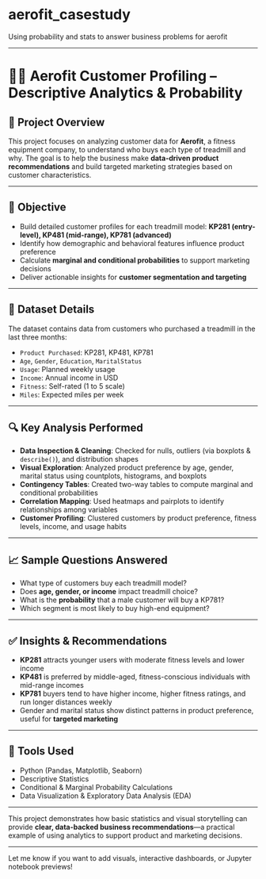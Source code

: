 # aerofit_casestudy
Using probability and stats to answer business problems for aerofit


---

# 🏃‍♂️ Aerofit Customer Profiling – Descriptive Analytics & Probability

## 📌 Project Overview

This project focuses on analyzing customer data for **Aerofit**, a fitness equipment company, to understand who buys each type of treadmill and why. The goal is to help the business make **data-driven product recommendations** and build targeted marketing strategies based on customer characteristics.

---

## 🎯 Objective

* Build detailed customer profiles for each treadmill model: **KP281 (entry-level), KP481 (mid-range), KP781 (advanced)**
* Identify how demographic and behavioral features influence product preference
* Calculate **marginal and conditional probabilities** to support marketing decisions
* Deliver actionable insights for **customer segmentation and targeting**

---

## 📂 Dataset Details

The dataset contains data from customers who purchased a treadmill in the last three months:

* `Product Purchased`: KP281, KP481, KP781
* `Age`, `Gender`, `Education`, `MaritalStatus`
* `Usage`: Planned weekly usage
* `Income`: Annual income in USD
* `Fitness`: Self-rated (1 to 5 scale)
* `Miles`: Expected miles per week

---

## 🔍 Key Analysis Performed

* **Data Inspection & Cleaning**: Checked for nulls, outliers (via boxplots & `describe()`), and distribution shapes
* **Visual Exploration**: Analyzed product preference by age, gender, marital status using countplots, histograms, and boxplots
* **Contingency Tables**: Created two-way tables to compute marginal and conditional probabilities
* **Correlation Mapping**: Used heatmaps and pairplots to identify relationships among variables
* **Customer Profiling**: Clustered customers by product preference, fitness levels, income, and usage habits

---

## 📈 Sample Questions Answered

* What type of customers buy each treadmill model?
* Does **age, gender, or income** impact treadmill choice?
* What is the **probability** that a male customer will buy a KP781?
* Which segment is most likely to buy high-end equipment?

---

## ✅ Insights & Recommendations

* **KP281** attracts younger users with moderate fitness levels and lower income
* **KP481** is preferred by middle-aged, fitness-conscious individuals with mid-range incomes
* **KP781** buyers tend to have higher income, higher fitness ratings, and run longer distances weekly
* Gender and marital status show distinct patterns in product preference, useful for **targeted marketing**

---

## 🧰 Tools Used

* Python (Pandas, Matplotlib, Seaborn)
* Descriptive Statistics
* Conditional & Marginal Probability Calculations
* Data Visualization & Exploratory Data Analysis (EDA)

---

This project demonstrates how basic statistics and visual storytelling can provide **clear, data-backed business recommendations**—a practical example of using analytics to support product and marketing decisions.

---

Let me know if you want to add visuals, interactive dashboards, or Jupyter notebook previews!

